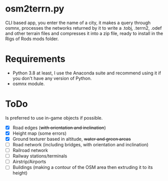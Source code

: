 # osm2terrn.py

CLI based app, you enter the name of a city, it makes a query through osmnx, processes the networks returned by it to write a .tobj, .terrn2, .odef and other terrain files and compresses it into a zip file, ready to install in the Rigs of Rods mods folder.

# Requirements

- Python 3.8 at least, I use the Anaconda suite and recommend using it if you don't have any version of Python.
- osmnx module.

# ToDo

Is preferred to use in-game objects if possible.

- [x] Road edges (~~with orientation and inclination~~)
- [x] Height map (some errors)
- [x] Ground texturer based in altitude, ~~water and green areas~~
- [ ] Road network (including bridges, with orientation and inclination)
- [ ] Railroad network
- [ ] Railway stations/terminals
- [ ] Airstrip/Airports
- [ ] Buildings (making a contour of the OSM area then extruding it to its height)
